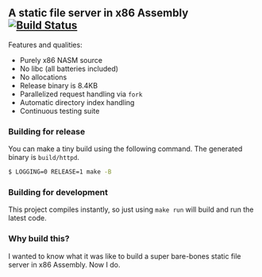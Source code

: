 ## A static file server in x86 Assembly [![Build Status](https://travis-ci.org/jeaye/toybox.svg?branch=master)](https://travis-ci.org/jeaye/toybox)

Features and qualities:

* Purely x86 NASM source
* No libc (all batteries included)
* No allocations
* Release binary is 8.4KB
* Parallelized request handling via `fork`
* Automatic directory index handling
* Continuous testing suite

### Building for release
You can make a tiny build using the following command. The generated binary is
`build/httpd`.

```bash
$ LOGGING=0 RELEASE=1 make -B
```

### Building for development
This project compiles instantly, so just using `make run` will build and run the
latest code.

### Why build this?
I wanted to know what it was like to build a super bare-bones static file server
in x86 Assembly. Now I do.
